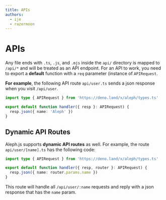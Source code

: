 ```yaml
---
title: APIs
authors:
  - ije
  - razermoon
---
```


# APIs

Any file ends with `.ts`, `.js`, and `.mjs` inside the `api/` directory is mapped to `/api/*` and will be treated as an API endpoint. For an API to work, you need to export a **default** function with a `req` parameter (instance of `APIRequest`.

**For example**, the following API route `api/user.ts` sends a json response when you visit `/api/user`.

```typescript
import type { APIRequest } from 'https://deno.land/x/aleph/types.ts'

export default function handler({ resp }: APIRequest) {
  resp.json({ name: 'Aleph' })
}
```

## Dynamic API Routes

Aleph.js supports **dynamic API routes** as well. For example, the route `api/user/[name].ts` has the following code:

```typescript
import type { APIRequest } from 'https://deno.land/x/aleph/types.ts'

export default function handler({ resp, router }: APIRequest) {
  resp.json({ name: router.params.name })
}
```

This route will handle all `/api/user/:name` requests and reply with a json response that has the `name` param.
